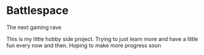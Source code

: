 # Battlespace
The next gaming rave


This is my little hobby side project. Trying to just learn more and have a little fun every now and then.
Hoping to make more progress soon
